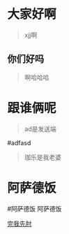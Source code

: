 # 大家好啊

> xjj啊

## 你们好吗

> 啊哈哈哈

# 跟谁俩呢

> ad是发送端

#adfasd

>珈乐是我老婆
# 阿萨德饭
#阿萨德饭
阿萨德饭

[完我先肘](guide)